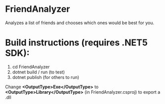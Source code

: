 # FriendAnalyzer
 Analyzes a list of friends and chooses which ones would be best for you.

# Build instructions (requires .NET5 SDK):
 1) cd FriendAnalyzer
 2) dotnet build / run (to test)
 3) dotnet publish (for others to run)

 Change <b>\<OutputType>Exe\</OutputType></b> to <b>\<OutputType>Library\</OutputType></b> (in FriendAnalyzer.csproj) to export a .dll
 
